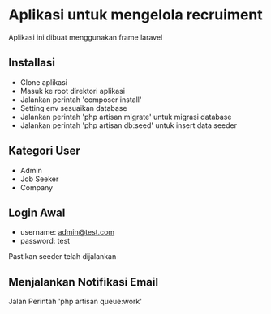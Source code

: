 # Aplikasi untuk mengelola recruiment

Aplikasi ini dibuat menggunakan frame laravel

## Installasi

-   Clone aplikasi
-   Masuk ke root direktori aplikasi
-   Jalankan perintah 'composer install'
-   Setting env sesuaikan database
-   Jalankan perintah 'php artisan migrate' untuk migrasi database
-   Jalankan perintah 'php artisan db:seed' untuk insert data seeder

## Kategori User

-   Admin
-   Job Seeker
-   Company

## Login Awal

-   username: admin@test.com
-   password: test

Pastikan seeder telah dijalankan

## Menjalankan Notifikasi Email

Jalan Perintah 'php artisan queue:work'
